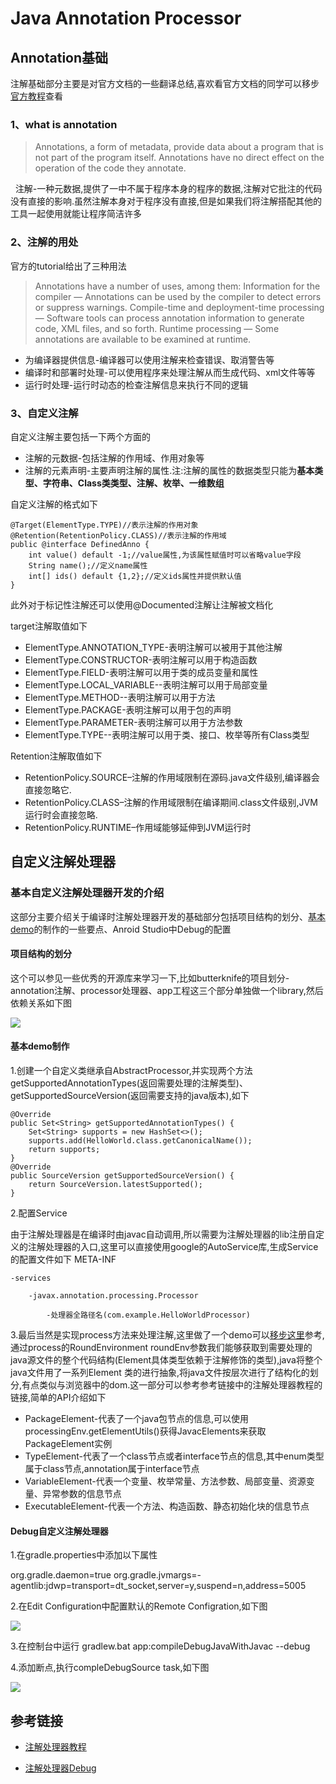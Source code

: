 # Java Annotation Processor

## Annotation基础

注解基础部分主要是对官方文档的一些翻译总结,喜欢看官方文档的同学可以移步[官方教程](https://docs.oracle.com/javase/tutorial/java/annotations/)查看

### 1、what is annotation

>Annotations, a form of metadata, provide data about a program that is not part of the program itself. Annotations have no direct effect on the operation of the code they annotate.

<p>&nbsp;&nbsp;注解-一种元数据,提供了一中不属于程序本身的程序的数据,注解对它批注的代码没有直接的影响.虽然注解本身对于程序没有直接,但是如果我们将注解搭配其他的工具一起使用就能让程序简洁许多</p>

### 2、注解的用处

官方的tutorial给出了三种用法

>Annotations have a number of uses, among them:
Information for the compiler — Annotations can be used by the compiler to detect errors or suppress warnings.
Compile-time and deployment-time processing — Software tools can process annotation information to generate code, XML files, and so forth.
Runtime processing — Some annotations are available to be examined at runtime.

* 为编译器提供信息-编译器可以使用注解来检查错误、取消警告等
* 编译时和部署时处理-可以使用程序来处理注解从而生成代码、xml文件等等
* 运行时处理-运行时动态的检查注解信息来执行不同的逻辑

### 3、自定义注解

自定义注解主要包括一下两个方面的

* 注解的元数据-包括注解的作用域、作用对象等
* 注解的元素声明-主要声明注解的属性.注:注解的属性的数据类型只能为**基本类型、字符串、Class类类型、注解、枚举、一维数组**

自定义注解的格式如下

```
@Target(ElementType.TYPE)//表示注解的作用对象
@Retention(RetentionPolicy.CLASS)//表示注解的作用域
public @interface DefinedAnno {
    int value() default -1;//value属性,为该属性赋值时可以省略value字段
    String name();//定义name属性
	int[] ids() default {1,2};//定义ids属性并提供默认值
}
```

此外对于标记性注解还可以使用@Documented注解让注解被文档化

target注解取值如下

* ElementType.ANNOTATION_TYPE-表明注解可以被用于其他注解
* ElementType.CONSTRUCTOR-表明注解可以用于构造函数
* ElementType.FIELD-表明注解可以用于类的成员变量和属性
* ElementType.LOCAL_VARIABLE--表明注解可以用于局部变量
* ElementType.METHOD--表明注解可以用于方法
* ElementType.PACKAGE-表明注解可以用于包的声明
* ElementType.PARAMETER-表明注解可以用于方法参数
* ElementType.TYPE--表明注解可以用于类、接口、枚举等所有Class类型

Retention注解取值如下

* RetentionPolicy.SOURCE–注解的作用域限制在源码.java文件级别,编译器会直接忽略它.
* RetentionPolicy.CLASS–注解的作用域限制在编译期间.class文件级别,JVM运行时会直接忽略. 
* RetentionPolicy.RUNTIME–作用域能够延伸到JVM运行时

## 自定义注解处理器

### 基本自定义注解处理器开发的介绍
这部分主要介绍关于编译时注解处理器开发的基础部分包括项目结构的划分、[基本demo](https://github.com/stdnull/demo/tree/master/apdemo)的制作的一些要点、Anroid Studio中Debug的配置

#### 项目结构的划分
这个可以参见一些优秀的开源库来学习一下,比如butterknife的项目划分-annotation注解、processor处理器、app工程这三个部分单独做一个library,然后依赖关系如下图

![](https://github.com/stdnull/StudyNotes/blob/master/resources/blog/2017/annotation_project_structure.png)

#### 基本demo制作

1.创建一个自定义类继承自AbstractProcessor,并实现两个方法getSupportedAnnotationTypes(返回需要处理的注解类型)、getSupportedSourceVersion(返回需要支持的java版本),如下

```
@Override
public Set<String> getSupportedAnnotationTypes() {
    Set<String> supports = new HashSet<>();
    supports.add(HelloWorld.class.getCanonicalName());
    return supports;
}
@Override
public SourceVersion getSupportedSourceVersion() {
    return SourceVersion.latestSupported();
}
```
2.配置Service

由于注解处理器是在编译时由javac自动调用,所以需要为注解处理器的lib注册自定义的注解处理器的入口,这里可以直接使用google的AutoService库,生成Service的配置文件如下
META-INF
    
    -services

        -javax.annotation.processing.Processor

            -处理器全路径名(com.example.HelloWorldProcessor)

3.最后当然是实现process方法来处理注解,这里做了一个demo可以[移步这里]()参考,通过process的RoundEnvironment roundEnv参数我们能够获取到需要处理的java源文件的整个代码结构(Element具体类型依赖于注解修饰的类型),java将整个java文件用了一系列Element 类的进行抽象,将java文件按层次进行了结构化的划分,有点类似与浏览器中的dom.这一部分可以参考参考链接中的注解处理器教程的链接,简单的API介绍如下

+ PackageElement-代表了一个java包节点的信息,可以使用processingEnv.getElementUtils()获得JavacElements来获取PackageElement实例
+ TypeElement-代表了一个class节点或者interface节点的信息,其中enum类型属于class节点,annotation属于interface节点
+ VariableElement-代表一个变量、枚举常量、方法参数、局部变量、资源变量、异常参数的信息节点
+ ExecutableElement-代表一个方法、构造函数、静态初始化块的信息节点

#### Debug自定义注解处理器

1.在gradle.properties中添加以下属性

org.gradle.daemon=true
org.gradle.jvmargs=-agentlib:jdwp=transport=dt_socket,server=y,suspend=n,address=5005

2.在Edit Configuration中配置默认的Remote Configration,如下图 

![](https://github.com/stdnull/StudyNotes/blob/master/resources/blog/2017/ap_debug_remote_configuration.png)

3.在控制台中运行 gradlew.bat app:compileDebugJavaWithJavac --debug

4.添加断点,执行compleDebugSource task,如下图

![](https://github.com/stdnull/StudyNotes/blob/master/resources/blog/2017/ap_debug_compile_source.png)

## 参考链接

+ [注解处理器教程](http://hannesdorfmann.com/annotation-processing/annotationprocessing101)

+ [注解处理器Debug](https://stackoverflow.com/questions/8587096/how-do-you-debug-java-annotation-processors-using-intellij)
